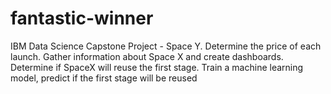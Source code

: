 # fantastic-winner
IBM Data Science Capstone Project - Space Y. Determine the price of each launch. Gather information about Space X and create dashboards. Determine if SpaceX will reuse the first stage. Train a machine learning model, predict if the first stage will be reused
